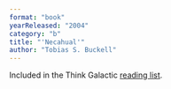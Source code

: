 ```yaml
---
format: "book"
yearReleased: "2004"
category: "b"
title: "'Necahual'"
author: "Tobias S. Buckell"
---
```

Included in the Think Galactic <a href="http://thinkgalactic.org/reading-lists/by-author/">reading list</a>.
 